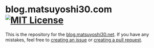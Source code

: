 blog.matsuyoshi30.com [![MIT License](http://img.shields.io/badge/license-MIT-blue.svg?style=flat-square)](/LICENSE)
===

This is the repository for the [blog.matsuyoshi30.net](http://blog.matsuyoshi30.com/). If you have any mistakes, feel free to [creating an issue](https://github.com/matsuyoshi30/blog/issues/new) or [creating a pull request](https://github.com/matsuyoshi30/blog/compare).
